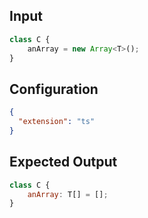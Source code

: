 
## Input
```javascript input
class C {
    anArray = new Array<T>();
}
```

## Configuration
```json configuration
{
  "extension": "ts"
}
```

## Expected Output
```javascript expected output
class C {
    anArray: T[] = [];
}
```
